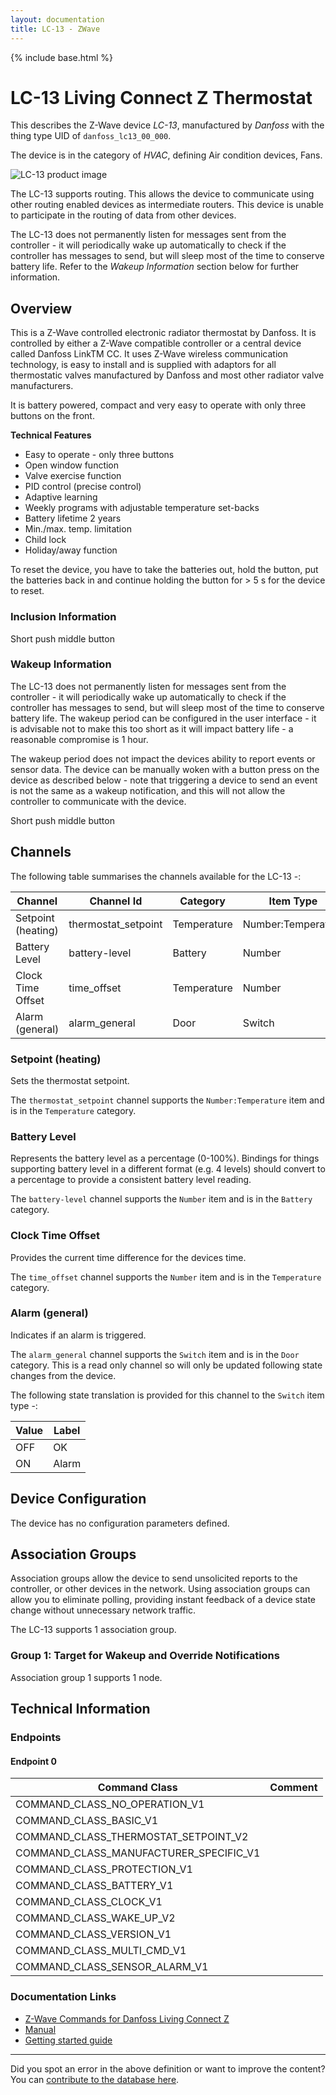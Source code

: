 ```yaml
---
layout: documentation
title: LC-13 - ZWave
---
```


{% include base.html %}

# LC-13 Living Connect Z Thermostat
This describes the Z-Wave device *LC-13*, manufactured by *Danfoss* with the thing type UID of ```danfoss_lc13_00_000```.

The device is in the category of *HVAC*, defining Air condition devices, Fans.

![LC-13 product image](https://www.cd-jackson.com/zwave_device_uploads/165/165_default.jpg)


The LC-13 supports routing. This allows the device to communicate using other routing enabled devices as intermediate routers.  This device is unable to participate in the routing of data from other devices.

The LC-13 does not permanently listen for messages sent from the controller - it will periodically wake up automatically to check if the controller has messages to send, but will sleep most of the time to conserve battery life. Refer to the *Wakeup Information* section below for further information.

## Overview

This is a Z-Wave controlled electronic radiator thermostat by Danfoss. It is controlled by either a Z-Wave compatible controller or a central device called Danfoss LinkTM CC. It uses Z-Wave wireless communication technology, is easy to install and is supplied with adaptors for all thermostatic valves manufactured by Danfoss and most other radiator valve manufacturers.

It is battery powered, compact and very easy to operate with only three buttons on the front.

**Technical Features**

  * Easy to operate - only three buttons
  * Open window function
  * Valve exercise function
  * PID control (precise control)
  * Adaptive learning
  * Weekly programs with adjustable temperature set-backs
  * Battery lifetime 2 years
  * Min./max. temp. limitation
  * Child lock
  * Holiday/away function

To reset the device, you have to take the batteries out, hold the button, put the batteries back in and continue holding the button for > 5 s for the device to reset.

### Inclusion Information

Short push middle button

### Wakeup Information

The LC-13 does not permanently listen for messages sent from the controller - it will periodically wake up automatically to check if the controller has messages to send, but will sleep most of the time to conserve battery life. The wakeup period can be configured in the user interface - it is advisable not to make this too short as it will impact battery life - a reasonable compromise is 1 hour.

The wakeup period does not impact the devices ability to report events or sensor data. The device can be manually woken with a button press on the device as described below - note that triggering a device to send an event is not the same as a wakeup notification, and this will not allow the controller to communicate with the device.


Short push middle button

## Channels

The following table summarises the channels available for the LC-13 -:

| Channel | Channel Id | Category | Item Type |
|---------|------------|----------|-----------|
| Setpoint (heating) | thermostat_setpoint | Temperature | Number:Temperature | 
| Battery Level | battery-level | Battery | Number |
| Clock Time Offset | time_offset | Temperature | Number | 
| Alarm (general) | alarm_general | Door | Switch | 

### Setpoint (heating)

Sets the thermostat setpoint.

The ```thermostat_setpoint``` channel supports the ```Number:Temperature``` item and is in the ```Temperature``` category.

### Battery Level

Represents the battery level as a percentage (0-100%). Bindings for things supporting battery level in a different format (e.g. 4 levels) should convert to a percentage to provide a consistent battery level reading.

The ```battery-level``` channel supports the ```Number``` item and is in the ```Battery``` category.

### Clock Time Offset

Provides the current time difference for the devices time.

The ```time_offset``` channel supports the ```Number``` item and is in the ```Temperature``` category.

### Alarm (general)

Indicates if an alarm is triggered.

The ```alarm_general``` channel supports the ```Switch``` item and is in the ```Door``` category. This is a read only channel so will only be updated following state changes from the device.

The following state translation is provided for this channel to the ```Switch``` item type -:

| Value | Label     |
|-------|-----------|
| OFF | OK |
| ON | Alarm |



## Device Configuration

The device has no configuration parameters defined.

## Association Groups

Association groups allow the device to send unsolicited reports to the controller, or other devices in the network. Using association groups can allow you to eliminate polling, providing instant feedback of a device state change without unnecessary network traffic.

The LC-13 supports 1 association group.

### Group 1: Target for Wakeup and Override Notifications


Association group 1 supports 1 node.

## Technical Information

### Endpoints

#### Endpoint 0

| Command Class | Comment |
|---------------|---------|
| COMMAND_CLASS_NO_OPERATION_V1| |
| COMMAND_CLASS_BASIC_V1| |
| COMMAND_CLASS_THERMOSTAT_SETPOINT_V2| |
| COMMAND_CLASS_MANUFACTURER_SPECIFIC_V1| |
| COMMAND_CLASS_PROTECTION_V1| |
| COMMAND_CLASS_BATTERY_V1| |
| COMMAND_CLASS_CLOCK_V1| |
| COMMAND_CLASS_WAKE_UP_V2| |
| COMMAND_CLASS_VERSION_V1| |
| COMMAND_CLASS_MULTI_CMD_V1| |
| COMMAND_CLASS_SENSOR_ALARM_V1| |

### Documentation Links

* [Z-Wave Commands for Danfoss Living Connect Z](https://www.cd-jackson.com/zwave_device_uploads/165/Z-wave-commands-VDFNN202-teamcent.pdf)
* [Manual](https://www.cd-jackson.com/zwave_device_uploads/165/living-connect-VIIDH102.pdf)
* [Getting started guide](https://www.cd-jackson.com/zwave_device_uploads/165/living-connect-OEM-VQIDA15T-013R9563.pdf)

---

Did you spot an error in the above definition or want to improve the content?
You can [contribute to the database here](http://www.cd-jackson.com/index.php/zwave/zwave-device-database/zwave-device-list/devicesummary/165).
